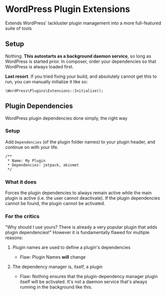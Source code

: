 # WordPress Plugin Extensions

Extends WordPress' lackluster plugin management into a more full-featured suite of tools


## Setup

Nothing. **This autostarts as a background daemon service**, so long as WordPress is started prior. In composer, order your dependencies so that WordPress is always loaded first.

**Last resort**. If you tried fixing your build, and absolutely cannot get this to run, you can manually initialize it like so:

```
\WordPress\Plugins\Extensions::Initialize();
```


## Plugin Dependencies

WordPress plugin dependencies done simply, the right way


### Setup

Add `Dependencies` (of the plugin folder names) to your plugin header, and continue on with your life.

```
/**
 * Name: My Plugin
 * Dependencies: jetpack, akismet
 */
```

### What it does
Forces the plugin dependencies to always remain active while the main plugin is active (i.e. the user cannot deactivate). If the plugin dependencies cannot be found, the plugin cannot be activated.


### For the critics

"Why should I use yours? There is already a very popular plugin that adds plugin dependencies!" However it is fundamentally flawed for multiple reasons:

1. Plugin names are used to define a plugin's dependencies
    * Flaw: Plugin Names **will** change

2. The dependency manager is, itself, a plugin
    * Flaw: Nothing ensures that the plugin-dependency manager plugin itself will be activated. It's not a daemon service that's always running in the background like this.
